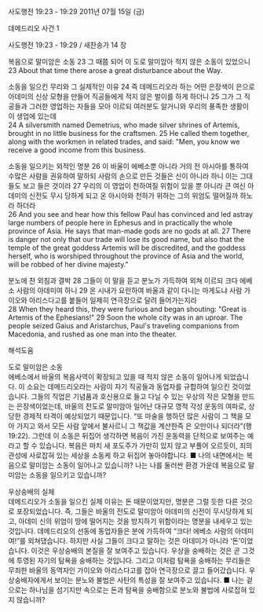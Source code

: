 사도행전 19:23 - 19:29 
2011년 07월 15일 (금)

데메드리오 사건 1



사도행전 19:23 - 19:29 / 새찬송가 14 장


복음으로 말미암은 소동
23 그 때쯤 되어 이 도로 말미암아 적지 않은 소동이 있었으니   
23 About that time there arose a great disturbance about the Way. 

소동을 일으킨 무리와 그 실제적인 이유
24 즉 데메드리오라 하는 어떤 은장색이 은으로 아데미의 신상 모형을 만들어 직공들에게 적지 않은 벌이를 하게 하더니 25 그가 그 직공들과 그러한 영업하는 자들을 모아 이르되 여러분도 알거니와 우리의 풍족한 생활이 이 생업에 있는데   
24 A silversmith named Demetrius, who made silver shrines of Artemis, brought in no little business for the craftsmen. 25 He called them together, along with the workmen in related trades, and said: "Men, you know we receive a good income from this business. 

소동을 일으키는 외적인 명분
26 이 바울이 에베소뿐 아니라 거의 전 아시아를 통하여 수많은 사람을 권유하여 말하되 사람의 손으로 만든 것들은 신이 아니라 하니 이는 그대들도 보고 들은 것이라 27 우리의 이 영업이 천하여질 위험이 있을 뿐 아니라 큰 여신 아데미의 신전도 무시 당하게 되고 온 아시아와 천하가 위하는 그의 위엄도 떨어질까 하노라 하더라   
26 And you see and hear how this fellow Paul has convinced and led astray large numbers of people here in Ephesus and in practically the whole province of Asia. He says that man-made gods are no gods at all. 27 There is danger not only that our trade will lose its good name, but also that the temple of the great goddess Artemis will be discredited, and the goddess herself, who is worshiped throughout the province of Asia and the world, will be robbed of her divine majesty." 

분노에 찬 외침과 결박
28 그들이 이 말을 듣고 분노가 가득하여 외쳐 이르되 크다 에베소 사람의 아데미여 하니  29 온 시내가 요란하여 바울과 같이 다니는 마게도냐 사람 가이오와 아리스다고를 붙들어 일제히 연극장으로 달려 들어가는지라   
28 When they heard this, they were furious and began shouting: "Great is Artemis of the Ephesians!" 29 Soon the whole city was in an uproar. The people seized Gaius and Aristarchus, Paul's traveling companions from Macedonia, and rushed as one man into the theater.

해석도움





도로 말미암은 소동  
에베소에서 바울의 복음사역이 확장되고 있을 때 적지 않은 소동이 일어나게 되었습니다. 이 소요는 데메드리오라는 사람이 자기 직공들과 동업자를 규합하여 일으킨 것이었습니다. 그들의 직업은 기념품과 호신용으로 들고 다닐 수 있는 우상의 작은 모형을 만드는 은장색이었는데, 바울의 전도로 말미암아 일어난 대규모 영적 각성 운동의 여파로, 상당한 경제적 타격이 예상되었기 때문입니다. “또 마술을 행하던 많은 사람이 그 책을 모아 가지고 와서 모든 사람 앞에서 불사르니 그 책값을 계산한즉 은 오만이나 되더라”(행 19:22). 그런데 이 소동은 뒤집어 생각하면 복음이 가진 운동력을 단적으로 보여주는 예라고 할 수 있습니다. 복음은 마치 새 포도주가 가만히 있지 않고 부풀어 오르듯이, 죄의 관성에 사로잡혀 있는 세상을 소동케 하고 뒤집어 놓아야합니다. 
■ 나의 내면에서는 복음으로 말미암는 소동이 일어나고 있습니까? 나는 나를 둘러싼 환경 가운데 복음으로 말미암는 소동을 일으키고 있습니까? 

우상숭배의 실체  
데메드리오가 소동을 일으킨 실제 이유는 돈 때문이었지만, 명분은 그럴 듯한 다른 것으로 포장되었습니다. 즉, 그들은 바울의 전도로 말미암아 아데미의 신전이 무시당하게 되고, 아데미 신의 위엄이 땅에 떨어지는 것을 방지하기 위함이라는 명분을 내세우고 있는 것입니다. 데메드리오의 선동에 동업자들은 분에 가득하여 “크다! 에베소 사람의 아데미여!”를 외쳐댔습니다. 하지만 사실 그들이 크다고 말하는 것은 아데미가 아니라 ‘돈’이었습니다. 이것은 우상숭배의 본질을 잘 보여주고 있습니다. 우상을 숭배하는 것은 곧 그것에 투영된 자기의 탐욕을 숭배하는 것입니다. 그리고 이처럼 탐욕을 숭배하는 무리들은 무죄한 바울의 동역자인 가이오와 아리스다고를 잡아 연극장으로 끌고 들어갔습니다. 우상숭배자에게서 보이는 분노와 불법은 사탄의 특성을 잘 보여주고 있습니다. 
■ 나는 겉으로는 하나님을 섬기지만 속으로는 돈과 탐욕을 숭배함으로 분노와 불법에 사로잡혀 있지 않습니까?